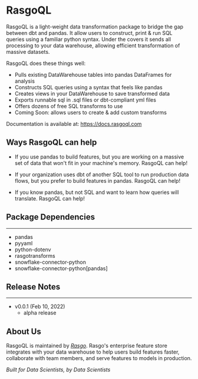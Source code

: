# RasgoQL
RasgoQL is a light-weight data transformation package to bridge the gap between dbt and pandas. It allow users to construct, print & run SQL queries using a familiar python syntax. Under the covers it sends all processing to your data warehouse, allowing efficient transformation of massive datasets.

RasgoQL does these things well:

- Pulls existing DataWarehouse tables into pandas DataFrames for analysis
- Constructs SQL queries using a syntax that feels like pandas
- Creates views in your DataWarehouse to save transformed data
- Exports runnable sql in .sql files or dbt-compliant yml files
- Offers dozens of free SQL transforms to use
- Coming Soon: allows users to create & add custom transforms

Documentation is available at:
https://docs.rasgoql.com

## Ways RasgoQL can help

* If you use pandas to build features, but you are working on a massive set of data that won't fit in your machine's memory. RasgoQL can help!

* If your organization uses dbt of another SQL tool to run production data flows, but you prefer to build features in pandas. RasgoQL can help!

* If you know pandas, but not SQL and want to learn how queries will translate. RasgoQL can help!


## Package Dependencies
-------------------------------------------------------------------------------
- pandas
- pyyaml
- python-dotenv
- rasgotransforms
- snowflake-connector-python
- snowflake-connector-python[pandas]


## Release Notes
-------------------------------------------------------------------------------
- v0.0.1 (Feb 10, 2022)
   - alpha release

## About Us
RasgoQL is maintained by *[Rasgo](https://rasgoml.com)*. Rasgo's enterprise feature store integrates with your data warehouse to help users build features faster, collaborate with team members, and serve features to models in production.


<i>Built for Data Scientists, by Data Scientists</i>
